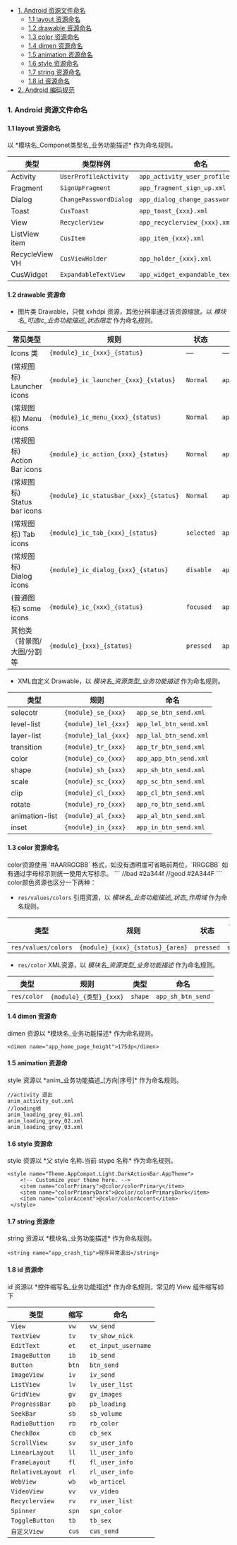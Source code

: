 * [1. Android 资源文件命名](#Android资源文件命名)
    * [1.1 layout 资源命名](#layout资源命名)
    * [1.2 drawable 资源命名](#drawable资源命名)
    * [1.3 color 资源命名](#colors资源命名)
    * [1.4 dimen 资源命名](#dimen资源命名)
    * [1.5 animation 资源命名](#animation资源命名)
    * [1.6 style 资源命名](#style资源命名)
    * [1.7 string 资源命名](#string资源命名)
    * [1.8 id 资源命名](#id资源命名)
* [2. Android 编码规范](#Android编码规范)

<h3 id='Android资源文件命名'>1. Android 资源文件命名</h3>

<h4 id='layout资源命名'>1.1 layout 资源命名</h4>
以 *模块名_Componet类型名_业务功能描述* 作为命名规则。 

| 类型             | 类型样例               | 命名                                          |
| ---------------- | ---------------------- | --------------------------------------------- |
| Activity         | `UserProfileActivity`  | `app_activity_user_profile.xml`            |
| Fragment         | `SignUpFragment`       | `app_fragment_sign_up.xml`                 |
| Dialog           | `ChangePasswordDialog` | `app_dialog_change_password.xml`           |
| Toast            | `CusToast`             | `app_toast_{xxx}.xml`                      |
| View             | `RecyclerView`         | `app_recyclerview_{xxx}.xml`               |
| ListView item    | `CusItem`              | `app_item_{xxx}.xml`                       |
| RecycleView VH   | `CusViewHolder`        | `app_holder_{xxx}.xml`                     |
| CusWidget        | `ExpandableTextView`   | `app_widget_expandable_textview.xml`       |


<h4 id='drawable资源命名'>1.2 drawable 资源命</h4>

* 图片类 Drawable，只做 xxhdpi 资源，其他分辨率通过该资源缩放。以 *模块名_可选ic_业务功能描述_状态限定* 作为命名规则。 

| 常见类型                    | 规则                                        | 状态     |  命名                           | 
| ----------------------------| --------------------------------------------|----------|  -------------------------------|
|Icons 类                     | `{module}_ic_{xxx}_{status}`                |`——`      | `——`                            |
|(常规图标) Launcher icons    | `{module}_ic_launcher_{xxx}_{status}`       |`Normal`  | `app_ic_launcher_calendar.png`  |
|(常规图标) Menu icons        | `{module}_ic_menu_{xxx}_{status}`           |`Normal`  | `app_ic_menu_archive.png`       |
|(常规图标) Action Bar icons  | `{module}_ic_action_{xxx}_{status}`         |`Normal`  | `app_ic_menu_archive.png`       |
|(常规图标) Status bar icons  | `{module}_ic_statusbar_{xxx}_{status}`      |`Normal`  | `app_ic_stat_notify_msg.png`    |
|(常规图标) Tab icons         | `{module}_ic_tab_{xxx}_{status}`            |`selected`| `app_ic_tab_recent_selected.png`|
|(常规图标) Dialog icons      | `{module}_ic_dialog_{xxx}_{status}`         |`disable` | `app_ic_dialog_info_disable.png`|
|(普通图标) some icons        | `{module}_ic_{xxx}_{status}`                |`focused` | `app_ic_btn_send_focused.png`   |
|其他类（背景图/大图/分割等   | `{module}_{xxx}_{status}`                   |`pressed` | `app_tv_background_pressed.png` |


* XML自定义 Drawable，以 *模块名_资源类型_业务功能描述* 作为命名规则。 

| 类型	         | 规则                   | 命名                     |
|----------------|------------------------|--------------------------|
| selecotr       | `{module}_se_{xxx}`    | `app_se_btn_send.xml`    |
| level-list     | `{module}_lel_{xxx}`   | `app_lel_btn_send.xml`   |
| layer-list     | `{module}_lal_{xxx}`   | `app_lal_btn_send.xml`   |
| transition     | `{module}_tr_{xxx}`    | `app_tr_btn_send.xml`    |
| color          | `{module}_co_{xxx}`    | `app_app_btn_send.xml`   |
| shape          | `{module}_sh_{xxx}`    | `app_sh_btn_send.xml`    |
| scale          | `{module}_sc_{xxx}`    | `app_sc_btn_send.xml`    |
| clip           | `{module}_cl_{xxx}`    | `app_cl_btn_send.xml`    |
| rotate         | `{module}_ro_{xxx}`    | `app_ro_btn_send.xml`    |
| animation-list | `{module}_al_{xxx}`    | `app_al_btn_send.xml`    |
| inset          | `{module}_in_{xxx}`    | `app_in_btn_send.xml`    |


<h4 id='colors资源命名'>1.3 color 资源命名</h4>
color资源使用 `#AARRGGBB` 格式，如没有透明度可省略前两位，`RRGGBB` 如有通过字母标示则统一使用大写标示。
```
//bad
<color name="app_btn_send_pressed">#2a344f</color>
//good
<color name="app_btn_send_pressed">#2A344F</color>
```
color颜色资源也区分一下两种：

* `res/values/colors` 引用资源，以 *模块名_业务功能描述_状态_作用域* 作为命名规则。

| 类型	               | 规则                                           | 状态      |作用域 |命名                          |
|----------------------|------------------------------------------------|-----------|-------|------------------------------|
| `res/values/colors`  | `{module}_{xxx}_{status}_{area}`| `pressed` |`solid`| `app_btn_send_pressed_solid` |


* `res/color` XML资源，以 *模块名_资源类型_业务功能描述* 作为命名规则。

| 类型	               | 规则                            | 类型      | 命名            |
|----------------------|---------------------------------|-----------|-----------------|
| `res/color`          | `{module}_{类型}_{xxx}`         | `shape`   |`app_sh_btn_send`|   

<h4 id='dimen资源命名'>1.4 dimen 资源命</h4>
dimen 资源以 *模块名_业务功能描述* 作为命名规则。

```
<dimen name="app_home_page_height">175dp</dimen>
```

<h4 id='animation资源命名'>1.5 animation 资源命</h4>
style 资源以 *anim_业务功能描述_[方向|序号]* 作为命名规则。

```
//activity 退出
anim_activity_out.xml
//loading帧
anim_loading_grey_01.xml
anim_loading_grey_02.xml
anim_loading_grey_03.xml
```

<h4 id='style资源命名'>1.6 style 资源命</h4>
style 资源以 *父 style 名称.当前 stype 名称* 作为命名规则。

```
<style name="Theme.AppCompat.Light.DarkActionBar.AppTheme">
    <!-- Customize your theme here. -->
    <item name="colorPrimary">@color/colorPrimary</item>
    <item name="colorPrimaryDark">@color/colorPrimaryDark</item>
    <item name="colorAccent">@color/colorAccent</item>
 </style>
```

<h4 id='string资源命名'>1.7 string 资源命</h4>
string 资源以 *模块名_业务功能描述* 作为命名规则。

```
<string name="app_crash_tip">程序异常退出</string>
```

<h4 id='id资源命名'>1.8 id 资源命</h4>
id 资源以 *控件缩写名_业务功能描述* 作为命名规则，常见的 View 组件缩写如下

| 类型	               | 缩写                       | 命名                  |
|----------------------|----------------------------|-----------------------|
| `View`               | `vw`                       | `vw_send`             |
| `TextView`           | `tv`                       | `tv_show_nick`        | 
| `EditText`           | `et`                       | `et_input_username`   | 
| `ImageButton`        | `ib`                       | `ib_send`             | 
| `Button`             | `btn`                      | `btn_send`            | 
| `ImageView`          | `iv`                       | `iv_send`             |  
| `ListView`           | `lv`                       | `lv_user_list`        | 
| `GridView`           | `gv`                       | `gv_images`           |  
| `ProgressBar`        | `pb`                       | `pb_loading`          |  
| `SeekBar`            | `sb`                       | `sb_volume`           |  
| `RadioButtion`       | `rb`                       | `rb_color`            |  
| `CheckBox`           | `cb`                       | `cb_sex`              |  
| `ScrollView`         | `sv`                       | `sv_user_info`        |  
| `LinearLayout`       | `ll`                       | `ll_user_info`        |  
| `FrameLayout`        | `fl`                       | `fl_user_info`        |  
| `RelativeLayout`     | `rl`                       | `rl_user_info`        |  
| `WebView`            | `wb`                       | `wb_articel`          |  
| `VideoView`          | `vv`                       | `vv_video`            |  
| `Recyclerview`       | `rv`                       | `rv_user_list`        |  
| `Spinner`            | `spn`                      | `spn_color`           | 
| `ToggleButton`       | `tb`                       | `tb_sex`              |  
| `自定义View`         | `cus`                      | `cus_send`            | 

   



